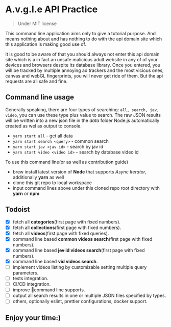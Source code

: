 # A.v.g.l.e API Practice

> Under MIT license

This command line application aims only to give a tutorial purpose. And means nothing about and has nothing to do with the api domain site which this application is making good use of.

It is good to be aware of that you should always not enter this api domain site which is a in fact an unsafe malicious adult website in any of of your devices and browsers despite its database library. Once you entered, you will be tracked by multiple annoying ad trackers and the most vicious ones, canvas and webGL fingerprints, you will never get ride of them. But the api requests are all safe and fine.

## Command line usage

Generally speaking, there are four types of searching: `all, search, jav, video`, you can use these type plus value to search. The raw JSON results will be written into a new json file in the _data_ folder Node.js automatically created as wel as output to console.

- `yarn start all` - get all data
- `yarn start search <query>` - common search
- `yarn start jav <jav id>` - search by jav id
- `yarn start video <video id>` - search by database video id

To use this command line(or as well as contribution guide)

- brew install latest version of **Node** that supports _Async Iterator_, additionally **yarn** as well
- clone this git repo to local workspace
- input command lines above under this cloned repo root directory with **yarn** or **npm**

## Todoist

- [x] fetch all **categories**(first page with fixed numbers).
- [x] fetch all **collections**(first page with fixed numbers).
- [x] fetch all **videos**(first page with fixed queries).
- [x] command line based **common videos search**(first page with fixed numbers).
- [x] command line based **~~jav~~ id videos search**(first page with fixed numbers).
- [x] command line based **vid videos search**.
- [ ] implement videos listing by customizable setting multiple query parameters.
- [ ] tests integration.
- [ ] CI/CD integration.
- [ ] improve command line supports.
- [ ] output all search results in one or multiple JSON files specified by types.
- [ ] others, optionally eslint, prettier configurations, docker support.

## Enjoy your time:)